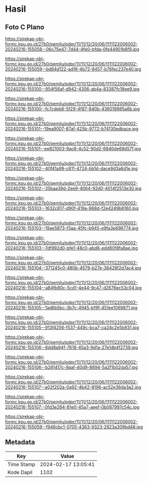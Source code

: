 # Hasil

## Foto C Plano

https://sirekap-obj-formc.kpu.go.id/27b0/pemilu/pdpr/11/11/12/20/06/1111122006002-20240216-155058--06c75e47-7d44-4fe0-bfda-0fe44901b6f9.jpg

https://sirekap-obj-formc.kpu.go.id/27b0/pemilu/pdpr/11/11/12/20/06/1111122006002-20240216-155059--bd64d122-ad16-4b72-8457-b76fec237e40.jpg

https://sirekap-obj-formc.kpu.go.id/27b0/pemilu/pdpr/11/11/12/20/06/1111122006002-20240216-155100--954f56af-d942-4306-ab4a-83387fc18ee9.jpg

https://sirekap-obj-formc.kpu.go.id/27b0/pemilu/pdpr/11/11/12/20/06/1111122006002-20240216-155100--fc7cdeb6-5f29-4f87-840b-436018985a6b.jpg

https://sirekap-obj-formc.kpu.go.id/27b0/pemilu/pdpr/11/11/12/20/06/1111122006002-20240216-155101--19ea9007-87af-425b-9772-b74130edbace.jpg

https://sirekap-obj-formc.kpu.go.id/27b0/pemilu/pdpr/11/11/12/20/06/1111122006002-20240216-155101--ee821003-9ac8-4c52-90d2-6840de68d57f.jpg

https://sirekap-obj-formc.kpu.go.id/27b0/pemilu/pdpr/11/11/12/20/06/1111122006002-20240216-155102--40f41a99-c611-4724-bb1d-dace9d3a6d1e.jpg

https://sirekap-obj-formc.kpu.go.id/27b0/pemilu/pdpr/11/11/12/20/06/1111122006002-20240216-155102--35baa39d-2ee9-4064-92d0-4014f2513e30.jpg

https://sirekap-obj-formc.kpu.go.id/27b0/pemilu/pdpr/11/11/12/20/06/1111122006002-20240216-155103--1632c817-d90f-419a-968d-f2e4249b6160.jpg

https://sirekap-obj-formc.kpu.go.id/27b0/pemilu/pdpr/11/11/12/20/06/1111122006002-20240216-155103--19ae5873-f3aa-45fc-b945-e9fa3e696774.jpg

https://sirekap-obj-formc.kpu.go.id/27b0/pemilu/pdpr/11/11/12/20/06/1111122006002-20240216-155103--7df992d0-bfe1-48c0-abd8-edd80f8fa8ae.jpg

https://sirekap-obj-formc.kpu.go.id/27b0/pemilu/pdpr/11/11/12/20/06/1111122006002-20240216-155104--371245c0-480b-4579-b27e-36428f2d7ac4.jpg

https://sirekap-obj-formc.kpu.go.id/27b0/pemilu/pdpr/11/11/12/20/06/1111122006002-20240216-155104--a84fb80c-5cd1-4e44-9c47-d2676ec53c04.jpg

https://sirekap-obj-formc.kpu.go.id/27b0/pemilu/pdpr/11/11/12/20/06/1111122006002-20240216-155105--1ad6b5bc-3b7c-4945-bf9f-451ee1069871.jpg

https://sirekap-obj-formc.kpu.go.id/27b0/pemilu/pdpr/11/11/12/20/06/1111122006002-20240216-155105--913f4256-f537-449c-bca7-ca24c2e5b931.jpg

https://sirekap-obj-formc.kpu.go.id/27b0/pemilu/pdpr/11/11/12/20/06/1111122006002-20240216-155106--6dd8a94f-7618-45a3-9d1a-27e1db4f2739.jpg

https://sirekap-obj-formc.kpu.go.id/27b0/pemilu/pdpr/11/11/12/20/06/1111122006002-20240216-155106--b281417c-9aaf-40d9-8894-5a2f1b02da57.jpg

https://sirekap-obj-formc.kpu.go.id/27b0/pemilu/pdpr/11/11/12/20/06/1111122006002-20240216-155107--a02f202a-0a92-4b42-8196-ac52e36da3a2.jpg

https://sirekap-obj-formc.kpu.go.id/27b0/pemilu/pdpr/11/11/12/20/06/1111122006002-20240216-155107--0fd3e284-81e0-45a7-aeef-0b087997c54c.jpg

https://sirekap-obj-formc.kpu.go.id/27b0/pemilu/pdpr/11/11/12/20/06/1111122006002-20240216-155059--f946cbc1-0705-4363-9323-2923a309bd48.jpg


## Metadata

| Key        | Value               |
| ---------- | ------------------- |
| Time Stamp | 2024-02-17 13:05:41 |
| Kode Dapil | 1102                |



